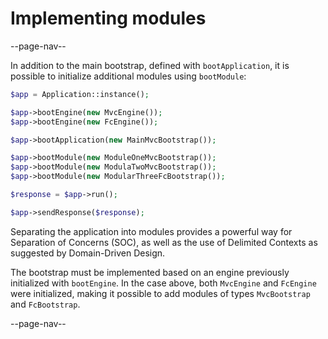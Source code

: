 # Implementing modules

--page-nav--

In addition to the main bootstrap, defined with `bootApplication`, it is possible
to initialize additional modules using `bootModule`:

```php
$app = Application::instance();

$app->bootEngine(new MvcEngine());
$app->bootEngine(new FcEngine());

$app->bootApplication(new MainMvcBootstrap());

$app->bootModule(new ModuleOneMvcBootstrap());
$app->bootModule(new ModulaTwoMvcBootstrap());
$app->bootModule(new ModularThreeFcBootstrap());

$response = $app->run();

$app->sendResponse($response);
```

Separating the application into modules provides a powerful way for Separation of
Concerns (SOC), as well as the use of Delimited Contexts as suggested by
Domain-Driven Design.

The bootstrap must be implemented based on an engine previously initialized with
`bootEngine`. In the case above, both `MvcEngine` and `FcEngine` were initialized,
making it possible to add modules of types `MvcBootstrap` and `FcBootstrap`.

--page-nav--
